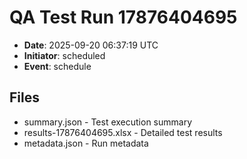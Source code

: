# QA Test Run 17876404695

- **Date**: 2025-09-20 06:37:19 UTC
- **Initiator**: scheduled
- **Event**: schedule

## Files
- summary.json - Test execution summary
- results-17876404695.xlsx - Detailed test results
- metadata.json - Run metadata
